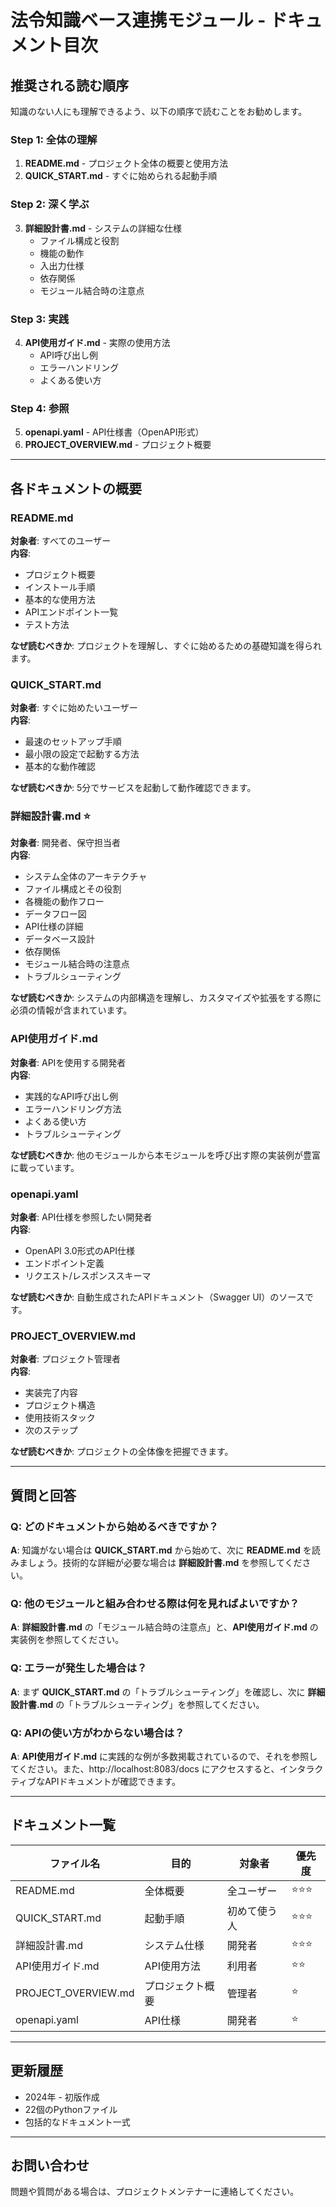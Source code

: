 # 法令知識ベース連携モジュール - ドキュメント目次

## 推奨される読む順序

知識のない人にも理解できるよう、以下の順序で読むことをお勧めします。

### Step 1: 全体の理解
1. **README.md** - プロジェクト全体の概要と使用方法
2. **QUICK_START.md** - すぐに始められる起動手順

### Step 2: 深く学ぶ
3. **詳細設計書.md** - システムの詳細な仕様
   - ファイル構成と役割
   - 機能の動作
   - 入出力仕様
   - 依存関係
   - モジュール結合時の注意点

### Step 3: 実践
4. **API使用ガイド.md** - 実際の使用方法
   - API呼び出し例
   - エラーハンドリング
   - よくある使い方

### Step 4: 参照
5. **openapi.yaml** - API仕様書（OpenAPI形式）
6. **PROJECT_OVERVIEW.md** - プロジェクト概要

---

## 各ドキュメントの概要

### README.md
**対象者**: すべてのユーザー  
**内容**:
- プロジェクト概要
- インストール手順
- 基本的な使用方法
- APIエンドポイント一覧
- テスト方法

**なぜ読むべきか**: プロジェクトを理解し、すぐに始めるための基礎知識を得られます。

### QUICK_START.md
**対象者**: すぐに始めたいユーザー  
**内容**:
- 最速のセットアップ手順
- 最小限の設定で起動する方法
- 基本的な動作確認

**なぜ読むべきか**: 5分でサービスを起動して動作確認できます。

### 詳細設計書.md ⭐
**対象者**: 開発者、保守担当者  
**内容**:
- システム全体のアーキテクチャ
- ファイル構成とその役割
- 各機能の動作フロー
- データフロー図
- API仕様の詳細
- データベース設計
- 依存関係
- モジュール結合時の注意点
- トラブルシューティング

**なぜ読むべきか**: システムの内部構造を理解し、カスタマイズや拡張をする際に必須の情報が含まれています。

### API使用ガイド.md
**対象者**: APIを使用する開発者  
**内容**:
- 実践的なAPI呼び出し例
- エラーハンドリング方法
- よくある使い方
- トラブルシューティング

**なぜ読むべきか**: 他のモジュールから本モジュールを呼び出す際の実装例が豊富に載っています。

### openapi.yaml
**対象者**: API仕様を参照したい開発者  
**内容**:
- OpenAPI 3.0形式のAPI仕様
- エンドポイント定義
- リクエスト/レスポンススキーマ

**なぜ読むべきか**: 自動生成されたAPIドキュメント（Swagger UI）のソースです。

### PROJECT_OVERVIEW.md
**対象者**: プロジェクト管理者  
**内容**:
- 実装完了内容
- プロジェクト構造
- 使用技術スタック
- 次のステップ

**なぜ読むべきか**: プロジェクトの全体像を把握できます。

---

## 質問と回答

### Q: どのドキュメントから始めるべきですか？
**A**: 知識がない場合は **QUICK_START.md** から始めて、次に **README.md** を読みましょう。技術的な詳細が必要な場合は **詳細設計書.md** を参照してください。

### Q: 他のモジュールと組み合わせる際は何を見ればよいですか？
**A**: **詳細設計書.md** の「モジュール結合時の注意点」と、**API使用ガイド.md** の実装例を参照してください。

### Q: エラーが発生した場合は？
**A**: まず **QUICK_START.md** の「トラブルシューティング」を確認し、次に **詳細設計書.md** の「トラブルシューティング」を参照してください。

### Q: APIの使い方がわからない場合は？
**A**: **API使用ガイド.md** に実践的な例が多数掲載されているので、それを参照してください。また、http://localhost:8083/docs にアクセスすると、インタラクティブなAPIドキュメントが確認できます。

---

## ドキュメント一覧

| ファイル名 | 目的 | 対象者 | 優先度 |
|-----------|------|--------|--------|
| README.md | 全体概要 | 全ユーザー | ⭐⭐⭐ |
| QUICK_START.md | 起動手順 | 初めて使う人 | ⭐⭐⭐ |
| 詳細設計書.md | システム仕様 | 開発者 | ⭐⭐⭐ |
| API使用ガイド.md | API使用方法 | 利用者 | ⭐⭐ |
| PROJECT_OVERVIEW.md | プロジェクト概要 | 管理者 | ⭐ |
| openapi.yaml | API仕様 | 開発者 | ⭐ |

---

## 更新履歴

- 2024年 - 初版作成
- 22個のPythonファイル
- 包括的なドキュメント一式

---

## お問い合わせ

問題や質問がある場合は、プロジェクトメンテナーに連絡してください。

